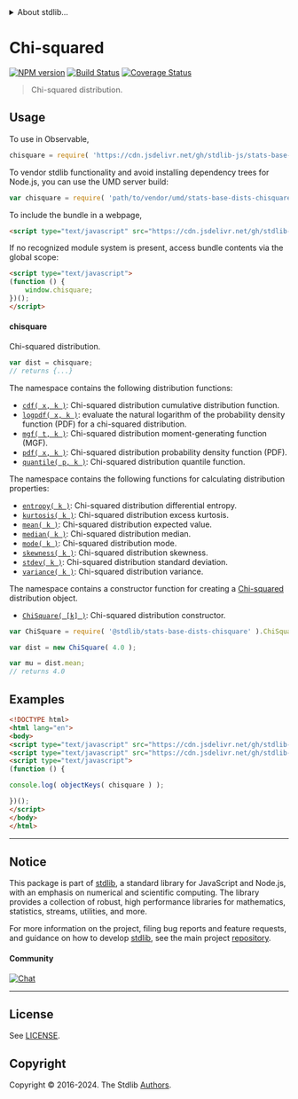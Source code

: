 <!--

@license Apache-2.0

Copyright (c) 2018 The Stdlib Authors.

Licensed under the Apache License, Version 2.0 (the "License");
you may not use this file except in compliance with the License.
You may obtain a copy of the License at

   http://www.apache.org/licenses/LICENSE-2.0

Unless required by applicable law or agreed to in writing, software
distributed under the License is distributed on an "AS IS" BASIS,
WITHOUT WARRANTIES OR CONDITIONS OF ANY KIND, either express or implied.
See the License for the specific language governing permissions and
limitations under the License.

-->


<details>
  <summary>
    About stdlib...
  </summary>
  <p>We believe in a future in which the web is a preferred environment for numerical computation. To help realize this future, we've built stdlib. stdlib is a standard library, with an emphasis on numerical and scientific computation, written in JavaScript (and C) for execution in browsers and in Node.js.</p>
  <p>The library is fully decomposable, being architected in such a way that you can swap out and mix and match APIs and functionality to cater to your exact preferences and use cases.</p>
  <p>When you use stdlib, you can be absolutely certain that you are using the most thorough, rigorous, well-written, studied, documented, tested, measured, and high-quality code out there.</p>
  <p>To join us in bringing numerical computing to the web, get started by checking us out on <a href="https://github.com/stdlib-js/stdlib">GitHub</a>, and please consider <a href="https://opencollective.com/stdlib">financially supporting stdlib</a>. We greatly appreciate your continued support!</p>
</details>

# Chi-squared

[![NPM version][npm-image]][npm-url] [![Build Status][test-image]][test-url] [![Coverage Status][coverage-image]][coverage-url] <!-- [![dependencies][dependencies-image]][dependencies-url] -->

> Chi-squared distribution.



<section class="usage">

## Usage

To use in Observable,

```javascript
chisquare = require( 'https://cdn.jsdelivr.net/gh/stdlib-js/stats-base-dists-chisquare@umd/browser.js' )
```

To vendor stdlib functionality and avoid installing dependency trees for Node.js, you can use the UMD server build:

```javascript
var chisquare = require( 'path/to/vendor/umd/stats-base-dists-chisquare/index.js' )
```

To include the bundle in a webpage,

```html
<script type="text/javascript" src="https://cdn.jsdelivr.net/gh/stdlib-js/stats-base-dists-chisquare@umd/browser.js"></script>
```

If no recognized module system is present, access bundle contents via the global scope:

```html
<script type="text/javascript">
(function () {
    window.chisquare;
})();
</script>
```

#### chisquare

Chi-squared distribution.

```javascript
var dist = chisquare;
// returns {...}
```

The namespace contains the following distribution functions:

<!-- <toc pattern="*+(cdf|pdf|mgf|quantile)*"> -->

<div class="namespace-toc">

-   <span class="signature">[`cdf( x, k )`][@stdlib/stats/base/dists/chisquare/cdf]</span><span class="delimiter">: </span><span class="description">Chi-squared distribution cumulative distribution function.</span>
-   <span class="signature">[`logpdf( x, k )`][@stdlib/stats/base/dists/chisquare/logpdf]</span><span class="delimiter">: </span><span class="description">evaluate the natural logarithm of the probability density function (PDF) for a chi-squared distribution.</span>
-   <span class="signature">[`mgf( t, k )`][@stdlib/stats/base/dists/chisquare/mgf]</span><span class="delimiter">: </span><span class="description">Chi-squared distribution moment-generating function (MGF).</span>
-   <span class="signature">[`pdf( x, k )`][@stdlib/stats/base/dists/chisquare/pdf]</span><span class="delimiter">: </span><span class="description">Chi-squared distribution probability density function (PDF).</span>
-   <span class="signature">[`quantile( p, k )`][@stdlib/stats/base/dists/chisquare/quantile]</span><span class="delimiter">: </span><span class="description">Chi-squared distribution quantile function.</span>

</div>

<!-- </toc> -->

The namespace contains the following functions for calculating distribution properties:

<!-- <toc pattern="*+(entropy|kurtosis|mean|median|mode|skewness|stdev|variance)*"> -->

<div class="namespace-toc">

-   <span class="signature">[`entropy( k )`][@stdlib/stats/base/dists/chisquare/entropy]</span><span class="delimiter">: </span><span class="description">Chi-squared distribution differential entropy.</span>
-   <span class="signature">[`kurtosis( k )`][@stdlib/stats/base/dists/chisquare/kurtosis]</span><span class="delimiter">: </span><span class="description">Chi-squared distribution excess kurtosis.</span>
-   <span class="signature">[`mean( k )`][@stdlib/stats/base/dists/chisquare/mean]</span><span class="delimiter">: </span><span class="description">Chi-squared distribution expected value.</span>
-   <span class="signature">[`median( k )`][@stdlib/stats/base/dists/chisquare/median]</span><span class="delimiter">: </span><span class="description">Chi-squared distribution median.</span>
-   <span class="signature">[`mode( k )`][@stdlib/stats/base/dists/chisquare/mode]</span><span class="delimiter">: </span><span class="description">Chi-squared distribution mode.</span>
-   <span class="signature">[`skewness( k )`][@stdlib/stats/base/dists/chisquare/skewness]</span><span class="delimiter">: </span><span class="description">Chi-squared distribution skewness.</span>
-   <span class="signature">[`stdev( k )`][@stdlib/stats/base/dists/chisquare/stdev]</span><span class="delimiter">: </span><span class="description">Chi-squared distribution standard deviation.</span>
-   <span class="signature">[`variance( k )`][@stdlib/stats/base/dists/chisquare/variance]</span><span class="delimiter">: </span><span class="description">Chi-squared distribution variance.</span>

</div>

<!-- </toc> -->

The namespace contains a constructor function for creating a [Chi-squared][chisquare-distribution] distribution object.

<!-- <toc pattern="*ctor*"> -->

<div class="namespace-toc">

-   <span class="signature">[`ChiSquare( [k] )`][@stdlib/stats/base/dists/chisquare/ctor]</span><span class="delimiter">: </span><span class="description">Chi-squared distribution constructor.</span>

</div>

<!-- </toc> -->

```javascript
var ChiSquare = require( '@stdlib/stats-base-dists-chisquare' ).ChiSquare;

var dist = new ChiSquare( 4.0 );

var mu = dist.mean;
// returns 4.0
```

</section>

<!-- /.usage -->

<section class="examples">

## Examples

<!-- TODO: better examples -->

<!-- eslint no-undef: "error" -->

```html
<!DOCTYPE html>
<html lang="en">
<body>
<script type="text/javascript" src="https://cdn.jsdelivr.net/gh/stdlib-js/utils-keys@umd/browser.js"></script>
<script type="text/javascript" src="https://cdn.jsdelivr.net/gh/stdlib-js/stats-base-dists-chisquare@umd/browser.js"></script>
<script type="text/javascript">
(function () {

console.log( objectKeys( chisquare ) );

})();
</script>
</body>
</html>
```

</section>

<!-- /.examples -->

<!-- Section for related `stdlib` packages. Do not manually edit this section, as it is automatically populated. -->

<section class="related">

</section>

<!-- /.related -->

<!-- Section for all links. Make sure to keep an empty line after the `section` element and another before the `/section` close. -->


<section class="main-repo" >

* * *

## Notice

This package is part of [stdlib][stdlib], a standard library for JavaScript and Node.js, with an emphasis on numerical and scientific computing. The library provides a collection of robust, high performance libraries for mathematics, statistics, streams, utilities, and more.

For more information on the project, filing bug reports and feature requests, and guidance on how to develop [stdlib][stdlib], see the main project [repository][stdlib].

#### Community

[![Chat][chat-image]][chat-url]

---

## License

See [LICENSE][stdlib-license].


## Copyright

Copyright &copy; 2016-2024. The Stdlib [Authors][stdlib-authors].

</section>

<!-- /.stdlib -->

<!-- Section for all links. Make sure to keep an empty line after the `section` element and another before the `/section` close. -->

<section class="links">

[npm-image]: http://img.shields.io/npm/v/@stdlib/stats-base-dists-chisquare.svg
[npm-url]: https://npmjs.org/package/@stdlib/stats-base-dists-chisquare

[test-image]: https://github.com/stdlib-js/stats-base-dists-chisquare/actions/workflows/test.yml/badge.svg?branch=v0.2.1
[test-url]: https://github.com/stdlib-js/stats-base-dists-chisquare/actions/workflows/test.yml?query=branch:v0.2.1

[coverage-image]: https://img.shields.io/codecov/c/github/stdlib-js/stats-base-dists-chisquare/main.svg
[coverage-url]: https://codecov.io/github/stdlib-js/stats-base-dists-chisquare?branch=main

<!--

[dependencies-image]: https://img.shields.io/david/stdlib-js/stats-base-dists-chisquare.svg
[dependencies-url]: https://david-dm.org/stdlib-js/stats-base-dists-chisquare/main

-->

[chat-image]: https://img.shields.io/gitter/room/stdlib-js/stdlib.svg
[chat-url]: https://app.gitter.im/#/room/#stdlib-js_stdlib:gitter.im

[stdlib]: https://github.com/stdlib-js/stdlib

[stdlib-authors]: https://github.com/stdlib-js/stdlib/graphs/contributors

[umd]: https://github.com/umdjs/umd
[es-module]: https://developer.mozilla.org/en-US/docs/Web/JavaScript/Guide/Modules

[deno-url]: https://github.com/stdlib-js/stats-base-dists-chisquare/tree/deno
[deno-readme]: https://github.com/stdlib-js/stats-base-dists-chisquare/blob/deno/README.md
[umd-url]: https://github.com/stdlib-js/stats-base-dists-chisquare/tree/umd
[umd-readme]: https://github.com/stdlib-js/stats-base-dists-chisquare/blob/umd/README.md
[esm-url]: https://github.com/stdlib-js/stats-base-dists-chisquare/tree/esm
[esm-readme]: https://github.com/stdlib-js/stats-base-dists-chisquare/blob/esm/README.md
[branches-url]: https://github.com/stdlib-js/stats-base-dists-chisquare/blob/main/branches.md

[stdlib-license]: https://raw.githubusercontent.com/stdlib-js/stats-base-dists-chisquare/main/LICENSE

[chisquare-distribution]: https://en.wikipedia.org/wiki/Chi-squared_distribution

<!-- <toc-links> -->

[@stdlib/stats/base/dists/chisquare/ctor]: https://github.com/stdlib-js/stats-base-dists-chisquare-ctor/tree/umd

[@stdlib/stats/base/dists/chisquare/entropy]: https://github.com/stdlib-js/stats-base-dists-chisquare-entropy/tree/umd

[@stdlib/stats/base/dists/chisquare/kurtosis]: https://github.com/stdlib-js/stats-base-dists-chisquare-kurtosis/tree/umd

[@stdlib/stats/base/dists/chisquare/mean]: https://github.com/stdlib-js/stats-base-dists-chisquare-mean/tree/umd

[@stdlib/stats/base/dists/chisquare/median]: https://github.com/stdlib-js/stats-base-dists-chisquare-median/tree/umd

[@stdlib/stats/base/dists/chisquare/mode]: https://github.com/stdlib-js/stats-base-dists-chisquare-mode/tree/umd

[@stdlib/stats/base/dists/chisquare/skewness]: https://github.com/stdlib-js/stats-base-dists-chisquare-skewness/tree/umd

[@stdlib/stats/base/dists/chisquare/stdev]: https://github.com/stdlib-js/stats-base-dists-chisquare-stdev/tree/umd

[@stdlib/stats/base/dists/chisquare/variance]: https://github.com/stdlib-js/stats-base-dists-chisquare-variance/tree/umd

[@stdlib/stats/base/dists/chisquare/cdf]: https://github.com/stdlib-js/stats-base-dists-chisquare-cdf/tree/umd

[@stdlib/stats/base/dists/chisquare/logpdf]: https://github.com/stdlib-js/stats-base-dists-chisquare-logpdf/tree/umd

[@stdlib/stats/base/dists/chisquare/mgf]: https://github.com/stdlib-js/stats-base-dists-chisquare-mgf/tree/umd

[@stdlib/stats/base/dists/chisquare/pdf]: https://github.com/stdlib-js/stats-base-dists-chisquare-pdf/tree/umd

[@stdlib/stats/base/dists/chisquare/quantile]: https://github.com/stdlib-js/stats-base-dists-chisquare-quantile/tree/umd

<!-- </toc-links> -->

</section>

<!-- /.links -->

